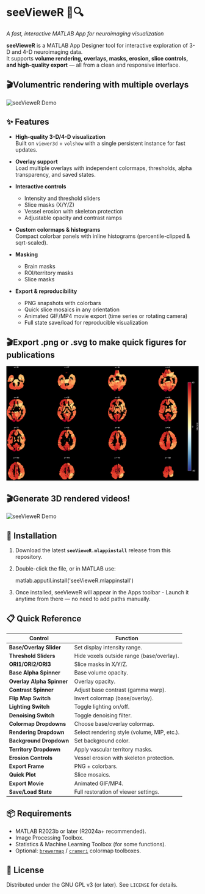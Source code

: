 # seeVieweR 🧠🔍  
*A fast, interactive MATLAB App for neuroimaging visualization*  

**seeVieweR** is a MATLAB App Designer tool for interactive exploration of 3-D and 4-D neuroimaging data.  
It supports **volume rendering, overlays, masks, erosion, slice controls, and high-quality export** — all from a clean and responsive interface.  

## 🎬Volumentric rendering with multiple overlays 

![seeVieweR Demo](docs/volumetric.gif)  

## ✨ Features
- **High-quality 3-D/4-D visualization**  
  Built on `viewer3d` + `volshow` with a single persistent instance for fast updates.  

- **Overlay support**  
  Load multiple overlays with independent colormaps, thresholds, alpha transparency, and saved states.  

- **Interactive controls**  
  - Intensity and threshold sliders  
  - Slice masks (X/Y/Z)  
  - Vessel erosion with skeleton protection  
  - Adjustable opacity and contrast ramps  

- **Custom colormaps & histograms**  
  Compact colorbar panels with inline histograms (percentile-clipped & sqrt-scaled).  

- **Masking**  
  - Brain masks  
  - ROI/territory masks  
  - Slice masks  

- **Export & reproducibility**  
  - PNG snapshots with colorbars  
  - Quick slice mosaics in any orientation  
  - Animated GIF/MP4 movie export (time series or rotating camera)  
  - Full state save/load for reproducible visualization  

## 🎬Export .png or .svg to make quick figures for publications 

![seeVieweR Demo](docs/CVR_smth_CONN.png) 

## 🎬Generate 3D rendered videos! 

![seeVieweR Demo](docs/inflow_post.gif) 

## 🚀 Installation
1. Download the latest **`seeVieweR.mlappinstall`** release from this repository.  
2. Double-click the file, or in MATLAB use:  

   matlab.apputil.install('seeVieweR.mlappinstall')
3. Once installed, seeVieweR will appear in the Apps toolbar - Launch it anytime from there — no need to add paths manually.

## 📋 Quick Reference

| Control | Function |
|---------|----------|
| **Base/Overlay Slider** | Set display intensity range. |
| **Threshold Sliders** | Hide voxels outside range (base/overlay). |
| **ORI1/ORI2/ORI3** | Slice masks in X/Y/Z. |
| **Base Alpha Spinner** | Base volume opacity. |
| **Overlay Alpha Spinner** | Overlay opacity. |
| **Contrast Spinner** | Adjust base contrast (gamma warp). |
| **Flip Map Switch** | Invert colormap (base/overlay). |
| **Lighting Switch** | Toggle lighting on/off. |
| **Denoising Switch** | Toggle denoising filter. |
| **Colormap Dropdowns** | Choose base/overlay colormap. |
| **Rendering Dropdown** | Select rendering style (volume, MIP, etc.). |
| **Background Dropdown** | Set background color. |
| **Territory Dropdown** | Apply vascular territory masks. |
| **Erosion Controls** | Vessel erosion with skeleton protection. |
| **Export Frame** | PNG + colorbars. |
| **Quick Plot** | Slice mosaics. |
| **Export Movie** | Animated GIF/MP4. |
| **Save/Load State** | Full restoration of viewer settings. |

## 📦 Requirements
- MATLAB R2023b or later (R2024a+ recommended).  
- Image Processing Toolbox.  
- Statistics & Machine Learning Toolbox (for some functions).  
- Optional: [`brewermap`](https://nl.mathworks.com/matlabcentral/fileexchange/45208-cbrew-brewer-colormaps) / [`crameri`](https://www.mathworks.com/matlabcentral/fileexchange/52398-crameri-perceptually-uniform-colormaps) colormap toolboxes.  

## 📖 License
Distributed under the GNU GPL v3 (or later). See `LICENSE` for details.  


